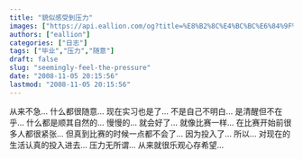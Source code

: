 ```yaml
---
title: "貌似感受到压力"
images: ["https://api.eallion.com/og?title=%E8%B2%8C%E4%BC%BC%E6%84%9F%E5%8F%97%E5%88%B0%E5%8E%8B%E5%8A%9B"]
authors: ["eallion"]
categories: ["日志"]
tags: ["毕业","压力","随意"]
draft: false
slug: "seemingly-feel-the-pressure"
date: "2008-11-05 20:15:56"
lastmod: "2008-11-05 20:15:56"
---
```


从来不急...
什么都很随意...
现在实习也是了...
不是自己不明白...
是清醒但不在乎...
什么都是顺其自然的...
慢慢的...
就会好了...
就像比赛一样...
在比赛开始前很多人都很紧张...
但真到比赛的时候一点都不会了...
因为投入了...
所以...
对现在的生活认真的投入进去...
压力无所谓...
从来就很乐观心存希望...
